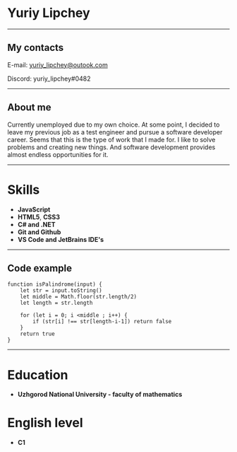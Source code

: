 # Yuriy Lipchey

---

## My contacts

E-mail: yuriy_lipchey@outook.com

Discord: yuriy_lipchey#0482

---

## About me

Currently unemployed due to my own choice. At some point, I decided to leave
my previous job as a test engineer and pursue a software developer career.
Seems that this is the type of work that I made for. I like to solve problems
and creating new things. And software development provides almost endless
opportunities for it.

---

# Skills

- **JavaScript** 
- **HTML5**, **CSS3**
- **C# and .NET**
- **Git and Github**
- **VS Code and JetBrains IDE's**

---

## Code example

```
function isPalindrome(input) {
    let str = input.toString()
    let middle = Math.floor(str.length/2)
    let length = str.length

    for (let i = 0; i <middle ; i++) {
        if (str[i] !== str[length-i-1]) return false
    }
    return true
}
```

---

# Education
- **Uzhgorod National University - faculty of mathematics** 

# English level
- **C1**






